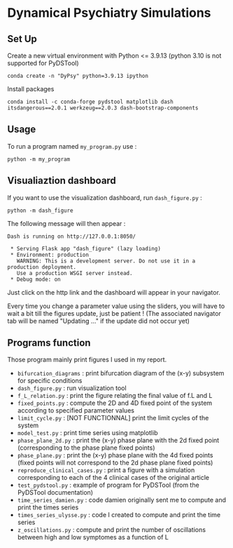 # Dynamical Psychiatry Simulations

## Set Up

Create a new virtual environment with Python <= 3.9.13 (python 3.10 is not supported for PyDSTool)

```
conda create -n "DyPsy" python=3.9.13 ipython
```

Install packages

```
conda install -c conda-forge pydstool matplotlib dash itsdangerous==2.0.1 werkzeug==2.0.3 dash-bootstrap-components
```

## Usage

To run a program named `my_program.py` use :

```
python -m my_program
```

## Visualiaztion dashboard

If you want to use the visualization dashboard, run `dash_figure.py` :

```
python -m dash_figure
```

The following message will then appear :

```
Dash is running on http://127.0.0.1:8050/

 * Serving Flask app "dash_figure" (lazy loading)
 * Environment: production
   WARNING: This is a development server. Do not use it in a production deployment.
   Use a production WSGI server instead.
 * Debug mode: on
```

Just click on the http link and the dashboard will appear in your navigator.

Every time you change a parameter value using the sliders, you will have to wait a bit till the figures update, just be patient !
(The associated navigator tab will be named "Updating ..." if the update did not occur yet)

## Programs function

Those program mainly print figures I used in my report.

* `bifurcation_diagrams` : print bifurcation diagram of the (x-y) subsystem for specific conditions
* `dash_figure.py` : run visualization tool
* `f_L_relation.py` : print the figure relating the final value of f.L and L
* `fixed_points.py` : compute the 2D and 4D fixed point of the system according to specified parameter values
* `limit_cycle.py` : [NOT FUNCTIONNAL] print the limit cycles of the system
* `model_test.py` : print time series using matplotlib
* `phase_plane_2d.py` : print the (x-y) phase plane with the 2d fixed point (corresponding to the phase plane fixed points)
* `phase_plane.py` : print the (x-y) phase plane with the 4d fixed points (fixed points will not correspond to the 2d phase plane fixed points)
* `reproduce_clinical_cases.py` : print a figure with a simulation corresponding to each of the 4 clinical cases of the original article
* `test_pydstool.py` : example of program for PyDSTool (from the PyDSTool documentation)
* `time_series_damien.py` : code damien originally sent me to compute and print the times series
* `times_series_ulysse.py` : code I created to compute and print the time series
* `z_oscillations.py` : compute and print the number of oscillations between high and low symptomes as a function of L
